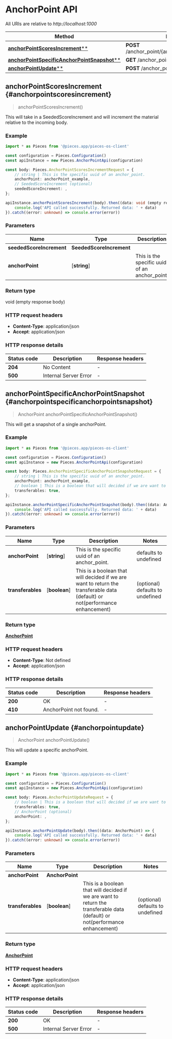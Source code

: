 # AnchorPoint API

All URIs are relative to *http://localhost:1000*

Method | HTTP request
------------- | -------------
[**anchorPointScoresIncrement****](AnchorPointApi#anchorpointscoresincrement) | **POST** /anchor_point/\{anchor_point\}/scores/increment
[**anchorPointSpecificAnchorPointSnapshot****](AnchorPointApi#anchorpointspecificanchorpointsnapshot) | **GET** /anchor_point/\{anchor_point\}
[**anchorPointUpdate****](AnchorPointApi#anchorpointupdate) | **POST** /anchor_point/update


## **anchorPointScoresIncrement** {#anchorpointscoresincrement}
> anchorPointScoresIncrement()

This will take in a SeededScoreIncrement and will increment the material relative to the incoming body.

### Example

```typescript
import * as Pieces from '@pieces.app/pieces-os-client'

const configuration = Pieces.Configuration()
const apiInstance = new Pieces.AnchorPointApi(configuration)

const body: Pieces.AnchorPointScoresIncrementRequest = {
    // string | This is the specific uuid of an anchor_point.
    anchorPoint: anchorPoint_example,
    // SeededScoreIncrement (optional)
    seededScoreIncrement: ,
};

apiInstance.anchorPointScoresIncrement(body).then((data: void (empty response body)) => {
    console.log('API called successfully. Returned data: ' + data)
}).catch((error: unknown) => console.error(error))
```

### Parameters

Name | Type | Description  | Notes
------------- | ------------- | ------------- | -------------
 **seededScoreIncrement** | **SeededScoreIncrement**|  |
 **anchorPoint** | [**string**] | This is the specific uuid of an anchor_point. | defaults to undefined


### Return type

void (empty response body)

### HTTP request headers

- **Content-Type**: application/json
- **Accept**: application/json


### HTTP response details
| Status code | Description | Response headers
|-------------|-------------|------------------
**204** | No Content |  -  |
**500** | Internal Server Error |  -  |

## **anchorPointSpecificAnchorPointSnapshot** {#anchorpointspecificanchorpointsnapshot}
> AnchorPoint anchorPointSpecificAnchorPointSnapshot()

This will get a snapshot of a single anchorPoint.

### Example

```typescript
import * as Pieces from '@pieces.app/pieces-os-client'

const configuration = Pieces.Configuration()
const apiInstance = new Pieces.AnchorPointApi(configuration)

const body: Pieces.AnchorPointSpecificAnchorPointSnapshotRequest = {
    // string | This is the specific uuid of an anchor_point.
    anchorPoint: anchorPoint_example,
    // boolean | This is a boolean that will decided if we are want to return the transferable data (default) or not(performance enhancement) (optional)
    transferables: true,
};

apiInstance.anchorPointSpecificAnchorPointSnapshot(body).then((data: AnchorPoint) => {
    console.log('API called successfully. Returned data: ' + data)
}).catch((error: unknown) => console.error(error))
```

### Parameters

Name | Type | Description  | Notes
------------- | ------------- | ------------- | -------------
 **anchorPoint** | [**string**] | This is the specific uuid of an anchor_point. | defaults to undefined
 **transferables** | [**boolean**] | This is a boolean that will decided if we are want to return the transferable data (default) or not(performance enhancement) | (optional) defaults to undefined


### Return type

[**AnchorPoint**](../models/AnchorPoint)

### HTTP request headers

- **Content-Type**: Not defined
- **Accept**: application/json


### HTTP response details
| Status code | Description | Response headers
|-------------|-------------|------------------
**200** | OK |  -  |
**410** | AnchorPoint not found. |  -  |

## **anchorPointUpdate** {#anchorpointupdate}
> AnchorPoint anchorPointUpdate()

This will update a specific anchorPoint.

### Example

```typescript
import * as Pieces from '@pieces.app/pieces-os-client'

const configuration = Pieces.Configuration()
const apiInstance = new Pieces.AnchorPointApi(configuration)

const body: Pieces.AnchorPointUpdateRequest = {
    // boolean | This is a boolean that will decided if we are want to return the transferable data (default) or not(performance enhancement) (optional)
    transferables: true,
    // AnchorPoint (optional)
    anchorPoint: ,
};

apiInstance.anchorPointUpdate(body).then((data: AnchorPoint) => {
    console.log('API called successfully. Returned data: ' + data)
}).catch((error: unknown) => console.error(error))
```

### Parameters

Name | Type | Description  | Notes
------------- | ------------- | ------------- | -------------
 **anchorPoint** | **AnchorPoint**|  |
 **transferables** | [**boolean**] | This is a boolean that will decided if we are want to return the transferable data (default) or not(performance enhancement) | (optional) defaults to undefined


### Return type

[**AnchorPoint**](../models/AnchorPoint)

### HTTP request headers

- **Content-Type**: application/json
- **Accept**: application/json


### HTTP response details
| Status code | Description | Response headers
|-------------|-------------|------------------
**200** | OK |  -  |
**500** | Internal Server Error |  -  |


